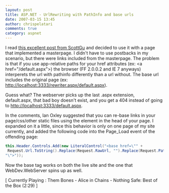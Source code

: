 ```yaml
---
layout: post
title: ASP.NET - UrlRewriting with PathInfo and base urls
date: 2007-03-15 13:45
author: chrispelatari
comments: true
category: aspnet
---
```


I read [this
excellent post from ScottGu](http://weblogs.asp.net/scottgu/archive/2007/02/26/tip-trick-url-rewriting-with-asp-net.aspx) and decided to use it with a page that
implemented a masterpage. I didn't have to use postbacks in my scenario, but
there were links included from the masterpage. The problem is that if you use
app-relative paths for your href attributes (ex: &lt;a href="/default.aspx"&gt;)
the browser (FF 2.0.0.2 and IE 7 anyways) interperets the url with pathinfo
differently than a url without. The base url includes the original page (ex: [http://localhost:3333/rewriter.aspx/default.aspx](http://localhost:3333/rewriter.aspx/default.aspx)).

Guess what? The webserver picks up the last .aspx extension,
default.aspx, that bad boy doesn't exist, and you get a 404 instead of
going to [http://localhost:3333/default.aspx](http://localhost:3333/rewriter.aspx/default.aspx).

In the comments, Ian Oxley suggested that you can re-base links in your
page/css/other static files using the <base> element in the head of your
page. I expanded on it a little, since this behavior is only on one page of my
site currently, and added the following code into the Page_Load event of the
offending page:

```csharp
this.Header.Controls.Add(new LiteralControl("<base href=\"" +
 Request.Url.ToString().Replace(Request.RawUrl, "").Replace(Request.PathInfo, "") +
"\">"));
```

Now the base tag works on both the live site and the one that
WebDev.WebServer spins up as well.

[ Currently Playing : Them Bones - Alice in Chains - Nothing
Safe: Best of the Box (2:29) ]
